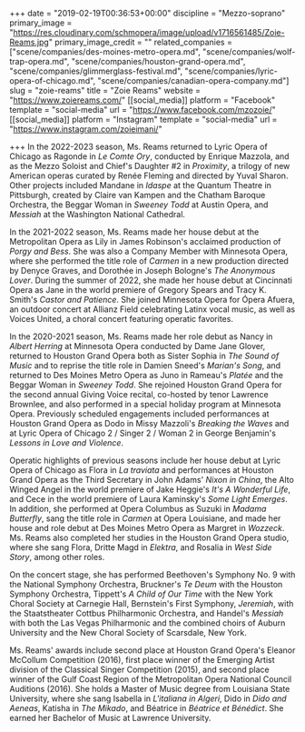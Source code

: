 +++
date = "2019-02-19T00:36:53+00:00"
discipline = "Mezzo-soprano"
primary_image = "https://res.cloudinary.com/schmopera/image/upload/v1716561485/Zoie-Reams.jpg"
primary_image_credit = ""
related_companies = ["scene/companies/des-moines-metro-opera.md", "scene/companies/wolf-trap-opera.md", "scene/companies/houston-grand-opera.md", "scene/companies/glimmerglass-festival.md", "scene/companies/lyric-opera-of-chicago.md", "scene/companies/canadian-opera-company.md"]
slug = "zoie-reams"
title = "Zoie Reams"
website = "https://www.zoiereams.com/"
[[social_media]]
platform = "Facebook"
template = "social-media"
url = "https://www.facebook.com/mzozoie/"
[[social_media]]
platform = "Instagram"
template = "social-media"
url = "https://www.instagram.com/zoieimani/"

+++
In the 2022-2023 season, Ms. Reams returned to Lyric Opera of Chicago as Ragonde in _Le Comte Ory_, conducted by Enrique Mazzola, and as the Mezzo Soloist and Chief's Daughter #2 in _Proximity_, a trilogy of new American operas curated by Renée Fleming and directed by Yuval Sharon. Other projects included Mandane in _Idaspe_ at the Quantum Theatre in Pittsburgh, created by Claire van Kampen and the Chatham Baroque Orchestra, the Beggar Woman in _Sweeney Todd_ at Austin Opera, and _Messiah_ at the Washington National Cathedral.

In the 2021-2022 season, Ms. Reams made her house debut at the Metropolitan Opera as Lily in James Robinson's acclaimed production of _Porgy and Bess_. She was also a Company Member with Minnesota Opera, where she performed the title role of _Carmen_ in a new production directed by Denyce Graves, and Dorothée in Joseph Bologne's _The Anonymous Lover_. During the summer of 2022, she made her house debut at Cincinnati Opera as Jane in the world premiere of Gregory Spears and Tracy K. Smith's _Castor and Patience_. She joined Minnesota Opera for Ópera Afuera, an outdoor concert at Allianz Field celebrating Latinx vocal music, as well as Voices United, a choral concert featuring operatic favorites.

In the 2020-2021 season, Ms. Reams made her role debut as Nancy in _Albert Herring_ at Minnesota Opera conducted by Dame Jane Glover, returned to Houston Grand Opera both as Sister Sophia in _The Sound of Music_ and to reprise the title role in Damien Sneed's _Marian's Song_, and returned to Des Moines Metro Opera as Juno in Rameau's _Platée_ and the Beggar Woman in _Sweeney Todd_. She rejoined Houston Grand Opera for the second annual Giving Voice recital, co-hosted by tenor Lawrence Brownlee, and also performed in a special holiday program at Minnesota Opera. Previously scheduled engagements included performances at Houston Grand Opera as Dodo in Missy Mazzoli's _Breaking the Waves_ and at Lyric Opera of Chicago 2 / Singer 2 / Woman 2 in George Benjamin's _Lessons in Love and Violence_.

Operatic highlights of previous seasons include her house debut at Lyric Opera of Chicago as Flora in _La traviata_ and performances at Houston Grand Opera as the Third Secretary in John Adams' _Nixon in China_, the Alto Winged Angel in the world premiere of Jake Heggie's _It's A Wonderful Life_, and Cece in the world premiere of Laura Kaminsky's _Some Light Emerges_. In addition, she performed at Opera Columbus as Suzuki in _Madama Butterfly_, sang the title role in _Carmen_ at Opera Louisiane, and made her house and role debut at Des Moines Metro Opera as Margret in _Wozzeck_. Ms. Reams also completed her studies in the Houston Grand Opera studio, where she sang Flora, Dritte Magd in _Elektra_, and Rosalia in _West Side Story_, among other roles. 

On the concert stage, she has performed Beethoven's Symphony No. 9 with the National Symphony Orchestra, Bruckner's _Te Deum_ with the Houston Symphony Orchestra, Tippett's _A Child of Our Time_ with the New York Choral Society at Carnegie Hall, Bernstein's First Symphony, _Jeremiah_, with the Staatstheater Cottbus Philharmonic Orchestra, and Handel's _Messiah_ with both the Las Vegas Philharmonic and the combined choirs of Auburn University and the New Choral Society of Scarsdale, New York.

Ms. Reams' awards include second place at Houston Grand Opera's Eleanor McCollum Competition (2016), first place winner of the Emerging Artist division of the Classical Singer Competition (2015), and second place winner of the Gulf Coast Region of the Metropolitan Opera National Council Auditions (2016). She holds a Master of Music degree from Louisiana State University, where she sang Isabella in _L'italiana in Algeri_, Dido in _Dido and Aeneas_, Katisha in _The Mikado_, and Béatrice in _Béatrice et Bénédict_. She earned her Bachelor of Music at Lawrence University.